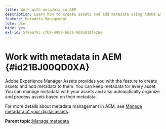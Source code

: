 ```yaml
---
title: Work with metadata in AEM
description: Learn how to create assets and add metadata using Adobe Experience Manager Assets. Manage metadata from AEM Guides.
feature: Metadata Management
role: User
hide: yes
exl-id: 578ea79c-cfb7-4902-b6d5-9d8a010fe26a
---
```

# Work with metadata in AEM {#id21BJ00QD0XA}

Adobe Experience Manager Assets provides you with the feature to create assets and add metadata to them. You can keep metadata for every asset. You can manage metadata with your assets and also automatically organize and process assets based on their metadata.

For more details about metadata management in AEM, see [Manage metadata of your digital assets](https://experienceleague.adobe.com/docs/experience-manager-65/assets/using/metadata.html?lang=en).

**Parent topic:**[Manage metadata](manage-metadata.md)
